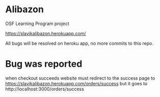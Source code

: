 # Alibazon
OSF Learning Program project

https://slavikalibazon.herokuapp.com/

All bugs will be resolved on heroku app, no more commits to this repo.
# Bug was reported
when checkout succeeds website must redirect to the success page to https://slavikalibazon.herokuapp.com/orders/success but it goes to http://localhost:3000/orders/success
